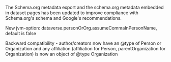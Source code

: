 The Schema.org metadata export and the schema.org metadata embedded in dataset pages has been updated to improve compliance with Schema.org's schema and Google's recommendations.

New jvm-option: dataverse.personOrOrg.assumeCommaInPersonName, default is false

Backward compatibility - author/creators now have an @type of Person or Organization and any affiliation (affiliation for Person, parentOrganization for Organization) is now an object of @type Organization